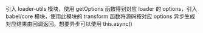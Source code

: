 引入 loader-utils 模块，使用 getOptions 函数得到对应 loader 的 options，引入 babel/core 模块，使用此模块的 transform 函数将源码按对应 options 异步生成对应结果由回调返回。想要异步可以使用 this.async()
